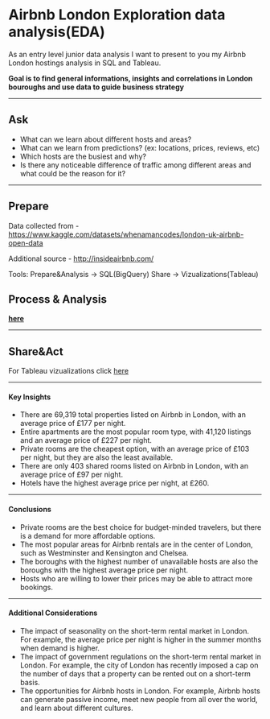 # Airbnb London Exploration data analysis(EDA)

As an entry level junior data analysis I want to present to you my Airbnb London hostings analysis in SQL and Tableau.

**Goal is to find general informations, insights and correlations in London bouroughs and 
use data to guide business strategy**

---
## Ask

* What can we learn about different hosts and areas?
* What can we learn from predictions? (ex: locations, prices, reviews, etc)
* Which hosts are the busiest and why?
* Is there any noticeable difference of traffic among different areas and what could be the reason for it?

---
## Prepare

Data collected from - https://www.kaggle.com/datasets/whenamancodes/london-uk-airbnb-open-data

Additional source - http://insideairbnb.com/


Tools:
Prepare&Analysis   -> SQL(BigQuery)
Share              -> Vizualizations(Tableau)
## Process & Analysis
**[here](https://github.com/kac123451/SQL-Projects/blob/main/AirBNB%20London)**

---
## Share&Act

For Tableau vizualizations click [here](https://public.tableau.com/app/profile/kacper.sarwuta/viz/AirbnbLondonreport/Dashboard3)

---
#### Key Insights

* There are 69,319 total properties listed on Airbnb in London, with an average price of £177 per night.
* Entire apartments are the most popular room type, with 41,120 listings and an average price of £227 per night.
* Private rooms are the cheapest option, with an average price of £103 per night, but they are also the least available.
* There are only 403 shared rooms listed on Airbnb in London, with an average price of £97 per night.
* Hotels have the highest average price per night, at £260.

---
#### Conclusions

* Private rooms are the best choice for budget-minded travelers, but there is a demand for more affordable options.
* The most popular areas for Airbnb rentals are in the center of London, such as Westminster and Kensington and Chelsea.
* The boroughs with the highest number of unavailable hosts are also the boroughs with the highest average price per night.
* Hosts who are willing to lower their prices may be able to attract more bookings.

---
#### Additional Considerations

* The impact of seasonality on the short-term rental market in London. For example, the average price per night is higher in the summer months when demand is higher.
* The impact of government regulations on the short-term rental market in London. For example, the city of London has recently imposed a cap on the number of days that a property can be rented out on a short-term basis.
* The opportunities for Airbnb hosts in London. For example, Airbnb hosts can generate passive income, meet new people from all over the world, and learn about different cultures.

